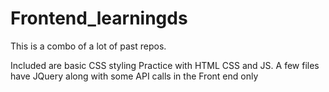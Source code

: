# Frontend_learningds

This is a combo of a lot of past repos.

Included are basic CSS styling Practice with HTML CSS and JS. A few files have JQuery along with some API calls
in the Front end only
